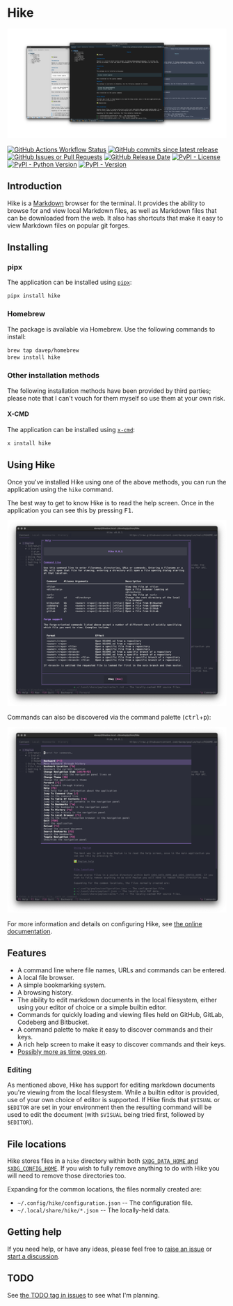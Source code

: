 # Hike

[![Hike](https://raw.githubusercontent.com/davep/hike/refs/heads/main/.images/hike-social-banner.png)](https://hike.davep.dev/)

[![GitHub Actions Workflow Status](https://img.shields.io/github/actions/workflow/status/davep/hike/style-lint-and-test.yaml)](https://github.com/davep/hike/actions)
[![GitHub commits since latest release](https://img.shields.io/github/commits-since/davep/hike/latest)](https://github.com/davep/hike/commits/main/)
[![GitHub Issues or Pull Requests](https://img.shields.io/github/issues/davep/hike)](https://github.com/davep/hike/issues)
[![GitHub Release Date](https://img.shields.io/github/release-date/davep/hike)](https://github.com/davep/hike/releases)
[![PyPI - License](https://img.shields.io/pypi/l/hike)](https://github.com/davep/hike/blob/main/LICENSE)
[![PyPI - Python Version](https://img.shields.io/pypi/pyversions/hike)](https://github.com/davep/hike/blob/main/pyproject.toml)
[![PyPI - Version](https://img.shields.io/pypi/v/hike)](https://pypi.org/project/hike/)

## Introduction

Hike is a [Markdown](https://commonmark.org/help/) browser for the terminal.
It provides the ability to browse for and view local Markdown files, as well
as Markdown files that can be downloaded from the web. It also has shortcuts
that make it easy to view Markdown files on popular git forges.

## Installing

### pipx

The application can be installed using [`pipx`](https://pypa.github.io/pipx/):

```sh
pipx install hike
```

### Homebrew

The package is available via Homebrew. Use the following commands to install:

```sh
brew tap davep/homebrew
brew install hike
```

### Other installation methods

The following installation methods have been provided by third parties;
please note that I can't vouch for them myself so use them at your own risk.

#### X-CMD

The application can be installed using [`x-cmd`](https://x-cmd.com):

```sh
x install hike
```

## Using Hike

Once you've installed Hike using one of the above methods, you can run the
application using the `hike` command.

The best way to get to know Hike is to read the help screen. Once in the
application you can see this by pressing <kbd>F1</kbd>.

![Hike Help](https://raw.githubusercontent.com/davep/hike/refs/heads/main/.images/hike-help.png)

Commands can also be discovered via the command palette
(<kbd>ctrl</kbd>+<kbd>p</kbd>):

![The command palette](https://raw.githubusercontent.com/davep/hike/refs/heads/main/.images/hike-command-palette.png)

For more information and details on configuring Hike, see [the online
documentation](https://hike.davep.dev/).

## Features

- A command line where file names, URLs and commands can be entered.
- A local file browser.
- A simple bookmarking system.
- A browsing history.
- The ability to edit markdown documents in the local filesystem, either
  using your editor of choice or a simple builtin editor.
- Commands for quickly loading and viewing files held on GitHub, GitLab,
  Codeberg and Bitbucket.
- A command palette to make it easy to discover commands and their keys.
- A rich help screen to make it easy to discover commands and their keys.
- [Possibly more as time goes on](https://github.com/davep/hike/issues?q=is%3Aissue+is%3Aopen+label%3ATODO).

### Editing

As mentioned above, Hike has support for editing markdown documents you're
viewing from the local filesystem. While a builtin editor is provided, use
of your own choice of editor is supported. If Hike finds that `$VISUAL` or
`$EDITOR` are set in your environment then the resulting command will be
used to edit the document (with `$VISUAL` being tried first, followed by
`$EDITOR`).

## File locations

Hike stores files in a `hike` directory within both
[`$XDG_DATA_HOME` and
`$XDG_CONFIG_HOME`](https://specifications.freedesktop.org/basedir-spec/latest/).
If you wish to fully remove anything to do with Hike you will need to
remove those directories too.

Expanding for the common locations, the files normally created are:

- `~/.config/hike/configuration.json` -- The configuration file.
- `~/.local/share/hike/*.json` -- The locally-held data.

## Getting help

If you need help, or have any ideas, please feel free to [raise an
issue](https://github.com/davep/hike/issues) or [start a
discussion](https://github.com/davep/hike/discussions).

## TODO

See [the TODO tag in
issues](https://github.com/davep/hike/issues?q=is%3Aissue+is%3Aopen+label%3ATODO)
to see what I'm planning.

[//]: # (README.md ends here)
